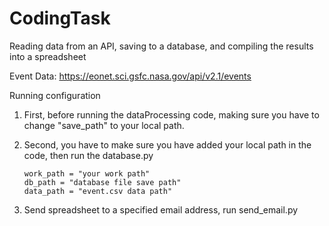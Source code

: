 # CodingTask  
  
  
Reading data from an API, saving to a database, and compiling the results into a spreadsheet  
  
Event Data: https://eonet.sci.gsfc.nasa.gov/api/v2.1/events  
  
Running configuration  

 1. First, before running the dataProcessing code, making sure you have to change "save_path" to your local path.  
 2.  Second, you have to make sure you have added your local path in the code, then run the database.py

         work_path = "your work path"
         db_path = "database file save path"
         data_path = "event.csv data path"
         
 3. Send spreadsheet to a specified email address, run send_email.py